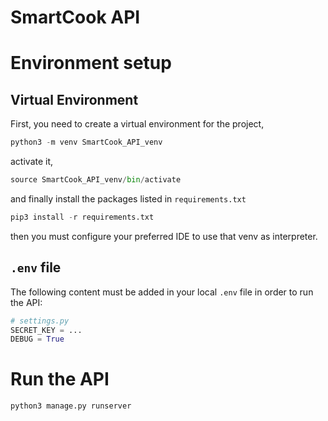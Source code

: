 # SmartCook API

# Environment setup
## Virtual Environment
First, you need to create a virtual environment for the project,
```python
python3 -m venv SmartCook_API_venv
```
activate it,
```python
source SmartCook_API_venv/bin/activate
```
and finally install the packages listed in `requirements.txt`
```python
pip3 install -r requirements.txt
```
then you must configure your preferred IDE to use that venv as interpreter.

## `.env` file
The following content must be added in your local `.env` file in order to run
the API:
```python
# settings.py
SECRET_KEY = ...
DEBUG = True
```
# Run the API
```python
python3 manage.py runserver
```
